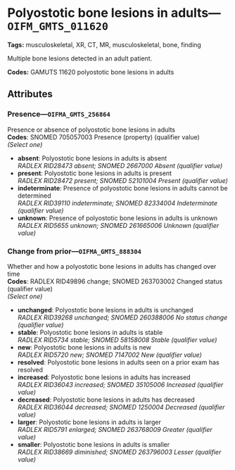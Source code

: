 # Polyostotic bone lesions in adults—`OIFM_GMTS_011620`

**Tags:** musculoskeletal, XR, CT, MR, musculoskeletal, bone, finding

Multiple bone lesions detected in an adult patient.

**Codes:** GAMUTS 11620 polyostotic bone lesions in adults

## Attributes

### Presence—`OIFMA_GMTS_256864`

Presence or absence of polyostotic bone lesions in adults  
**Codes**: SNOMED 705057003 Presence (property) (qualifier value)  
*(Select one)*

- **absent**: Polyostotic bone lesions in adults is absent  
_RADLEX RID28473 absent; SNOMED 2667000 Absent (qualifier value)_
- **present**: Polyostotic bone lesions in adults is present  
_RADLEX RID28472 present; SNOMED 52101004 Present (qualifier value)_
- **indeterminate**: Presence of polyostotic bone lesions in adults cannot be determined  
_RADLEX RID39110 indeterminate; SNOMED 82334004 Indeterminate (qualifier value)_
- **unknown**: Presence of polyostotic bone lesions in adults is unknown  
_RADLEX RID5655 unknown; SNOMED 261665006 Unknown (qualifier value)_

### Change from prior—`OIFMA_GMTS_888304`

Whether and how a polyostotic bone lesions in adults has changed over time  
**Codes**: RADLEX RID49896 change; SNOMED 263703002 Changed status (qualifier value)  
*(Select one)*

- **unchanged**: Polyostotic bone lesions in adults is unchanged  
_RADLEX RID39268 unchanged; SNOMED 260388006 No status change (qualifier value)_
- **stable**: Polyostotic bone lesions in adults is stable  
_RADLEX RID5734 stable; SNOMED 58158008 Stable (qualifier value)_
- **new**: Polyostotic bone lesions in adults is new  
_RADLEX RID5720 new; SNOMED 7147002 New (qualifier value)_
- **resolved**: Polyostotic bone lesions in adults seen on a prior exam has resolved  
- **increased**: Polyostotic bone lesions in adults has increased  
_RADLEX RID36043 increased; SNOMED 35105006 Increased (qualifier value)_
- **decreased**: Polyostotic bone lesions in adults has decreased  
_RADLEX RID36044 decreased; SNOMED 1250004 Decreased (qualifier value)_
- **larger**: Polyostotic bone lesions in adults is larger  
_RADLEX RID5791 enlarged; SNOMED 263768009 Greater (qualifier value)_
- **smaller**: Polyostotic bone lesions in adults is smaller  
_RADLEX RID38669 diminished; SNOMED 263796003 Lesser (qualifier value)_